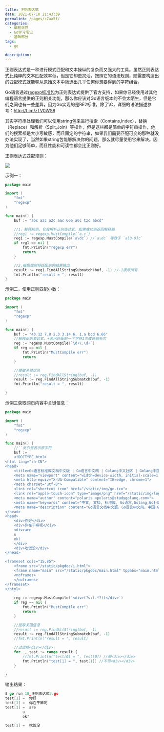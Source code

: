 ```yaml
---
title: 正则表达式
date: 2021-07-10 21:43:39
permalink: /pages/c7aa5f/
categories: 
  - 编程世界
  - Go学习笔记
  - 基础部分
tags: 
  - go

description: 
---
```


正则表达式是一种进行模式匹配和文本操纵的复杂而又强大的工具。虽然正则表达式比纯粹的文本匹配效率低，但是它却更灵活。按照它的语法规则，随需要构造出的匹配模式就能够从原始文本中筛选出几乎任何你想要得到的字符组合。

Go语言通过[regexp标准包](https://studygolang.com/pkgdoc "regexp标准包")为正则表达式提供了官方支持，如果你已经使用过其他编程语言提供的正则相关功能，那么你应该对Go语言版本的不会太陌生，但是它们之间也有一些差异，因为Go实现的是RE2标准，除了\C，详细的语法描述参考：http://t.cn/zTV0WS8

其实字符串处理我们可以使用string包来进行搜索（Contains,Index），替换（Replace）和解析（Split,Join）等操作，但是这些都是简单的字符串操作，他们的搜索都是大小写敏感，而且固定的字符串，如果我们需要匹配可变的那种就没办法实现了，当然如果string包能够解决你的问题，那么就尽量使用它来解决。因为他们足够简单，而且性能和可读性都会比正则好。

正则表达式匹配规则：

![](/Users/liqilong/龙盘虎踞/Typora/typora-pic/d0358f6906de0422.png)

示例一：

```go
package main

import (
	"fmt"
	"regexp"
)

func main() {
	buf := "abc azc a2c aac 666 a0c tzc abcd"

	//1，解释规则，它会解析正则表达式，如果成功则返回解释器
	//reg1 := regexp.MustCompile(`a.c`)
	reg1 := regexp.MustCompile(`a\dc`) //`a\dc` 等效于 `a[0-9]c`
	if reg1 == nil {
		fmt.Println("regexp err")
		return
	}

	//2,根据规则将匹配到的结果输出
	result := reg1.FindAllStringSubmatch(buf, -1) //-1表示所有
	fmt.Println("result = ", result)
}
```

示例二，使用正则匹配小数：

```go
package main

import (
	"fmt"
	"regexp"
)

func main() {
	buf := "43.12 7.8 2.3 3.14 6. 1.a bcd 6.66"
	//解释正则表达式，+表示匹配前一个字符1次或任意多次
	reg := regexp.MustCompile(`\d+\.\d+`)
	if reg == nil {
		fmt.Println("MustCompile err")
		return
	}

	//提取关键信息
	//result := reg.FindAllString(buf, -1)
	result := reg.FindAllStringSubmatch(buf, -1)
	fmt.Println("result = ", result)

}
```

示例三获取网页内容中关键信息：

```go
package main

import (
	"fmt"
	"regexp"
)

func main() {
	//``反引号表示原字符
	buf := `
	<!DOCTYPE html>
<html lang="zh-CN">
<head>
	<title>Go语言标准库文档中文版 | Go语言中文网 | Golang中文社区 | Golang中国</title>
	<meta name="viewport" content="width=device-width, initial-scale=1, maximum-scale=1.0, user-scalable=no">
	<meta http-equiv="X-UA-Compatible" content="IE=edge, chrome=1">
	<meta charset="utf-8">
	<link rel="shortcut icon" href="/static/img/go.ico">
	<link rel="apple-touch-icon" type="image/png" href="/static/img/logo2.png">
	<meta name="author" content="polaris <polaris@studygolang.com>">
	<meta name="keywords" content="中文, 文档, 标准库, Go语言,Golang,Go社区,Go中文社区,Golang中文社区,Go语言社区,Go语言学习,学习Go语言,Go语言学习园地,Golang 中国,Golang中国,Golang China, Go语言论坛, Go语言中文网">
	<meta name="description" content="Go语言文档中文版，Go语言中文网，中国 Golang 社区，Go语言学习园地，致力于构建完善的 Golang 中文社区，Go语言爱好者的学习家园。分享 Go 语言知识，交流使用经验">
</head>
<head>
	<div>你好</div>
	<div>你在干嘛呢</div>
	<div>are
	u
	ok?
	</div>
	<div>吃饭没</div>
</head>

<frameset cols="15,85">
	<frame src="/static/pkgdoc/i.html">
	<frame name="main" src="/static/pkgdoc/main.html" tppabs="main.html" >
	<noframes>
	</noframes>
</frameset>
</html>
	`
	reg := regexp.MustCompile(`<div>(?s:(.*?))</div>`)
	if reg == nil {
		fmt.Println("MustCompile err")
		return
	}

	//提取关键信息
	//result := reg.FindAllString(buf, -1)
	result := reg.FindAllStringSubmatch(buf, -1)
	//fmt.Println("result = ", result)

	//过滤掉<div></div>
	for _, test := range result {
		//fmt.Println("test[0] = ", test[0]) //带<div></div>
		fmt.Println("test[1] = ", test[1]) //不带<div></div>
	}

}
```

输出结果：

```go
$ go run 10_正则表达式3.go
test[1] =  你好
test[1] =  你在干嘛呢
test[1] =  are
        u
        ok?

test[1] =  吃饭没
```
